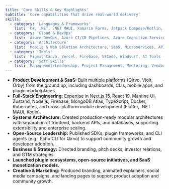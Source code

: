 ```yaml
---
title: 'Core Skills & Key Highlights'
subtitle: 'Core capabilities that drive real-world delivery'
skills:
  - category: 'Languages & Frameworks'
    list: 'C#, .NET, .NET MAUI, Xamarin Forms, Jetpack Compose/Kotlin, React, Next.js, Flutter/Dart, TypeScript, HTML, CSS, Python (Basic – FastAPI)'
  - category: 'Cloud & DevOps'
    list: 'Azure DevOps, Azure CI/CD Pipelines, Azure Cognitive Services, YAML, GitHub'
  - category: 'Architecture'
    list: 'Mobile & Web Solution Architecture, SaaS, Microservices, API Development'
  - category: 'Tools'
    list: 'Figma, Canva, Vercel, Firebase, VSCode, Windsurf, AI Tools (OpenAI, Gemini, OpenRouter, Ollma, LM Studio and Vibe Coding)'
  - category: 'Soft Skills'
    list: 'Management/Leadership, Project Management, Mentoring, Vendor Management, Technical Documentation, HR & Performance Management'
---
```


- **Product Development & SaaS:** Built multiple platforms (Qirvo, Violt, Orby) from the ground up, including dashboards, CLIs, mobile apps, and plugin marketplaces.
- **Full-Stack Engineering:** Expertise in Next.js 15, React 19, Mantine UI, Zustand, Node.js, Firebase, MongoDB Atlas, TypeScript, Docker, Kubernetes, and cross-platform mobile development (Flutter, .NET MAUI, Kotlin).
- **Systems Architecture:** Created production-ready modular architectures with separation of frontend, backend APIs, and databases, supporting extensibility and enterprise scaling.
- **Open-Source Leadership:** Published SDKs, plugin frameworks, and CLI agents (e.g., Echo CLI for Qirvo) to support community growth and developer adoption.
- **Business & Strategy:** Directed branding, pitch decks, investor relations, and GTM strategies.
- **Launched plugin ecosystems, open-source initiatives, and SaaS monetization models.**
- **Creative & Marketing:** Produced branding, animated explainers, social media campaigns, and landing pages to support product adoption and community growth.

